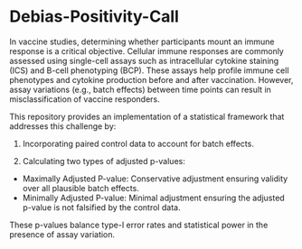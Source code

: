 # Debias-Positivity-Call

In vaccine studies, determining whether participants mount an immune response is a critical objective. Cellular immune responses are commonly assessed using single-cell assays such as intracellular cytokine staining (ICS) and B-cell phenotyping (BCP). These assays help profile immune cell phenotypes and cytokine production before and after vaccination. However, assay variations (e.g., batch effects) between time points can result in misclassification of vaccine responders.

This repository provides an implementation of a statistical framework that addresses this challenge by:

1. Incorporating paired control data to account for batch effects.

2. Calculating two types of adjusted p-values:
  - Maximally Adjusted P-value: Conservative adjustment ensuring validity over all plausible batch effects.
  - Minimally Adjusted P-value: Minimal adjustment ensuring the adjusted p-value is not falsified by the control data.

These p-values balance type-I error rates and statistical power in the presence of assay variation.
